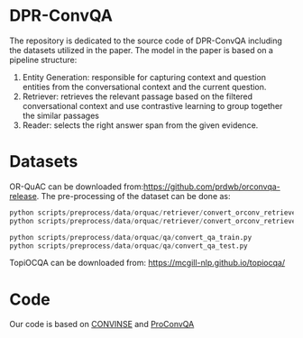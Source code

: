 # DPR-ConvQA
The repository is dedicated to the source code of DPR-ConvQA including the datasets utilized in the paper.
The model in the paper is based on a pipeline structure:
1. Entity Generation: responsible for capturing context and question entities from the conversational context and the current question.
2. Retriever: retrieves the relevant passage based on the filtered conversational context and use contrastive learning to group together the similar passages
3. Reader: selects the right answer span from the given evidence.

# **Datasets**

OR-QuAC can be downloaded from:https://github.com/prdwb/orconvqa-release. The pre-processing of the dataset can be done as:

```python scripts/preprocess/data/orquac/retriever/convert_orconv_retriever_train.py
python scripts/preprocess/data/orquac/retriever/convert_orconv_retriever_dev.py
python scripts/preprocess/data/orquac/retriever/convert_orconv_retriever_test.py

python scripts/preprocess/data/orquac/qa/convert_qa_train.py
python scripts/preprocess/data/orquac/qa/convert_qa_test.py
```
TopiOCQA can be downloaded from: https://mcgill-nlp.github.io/topiocqa/

# **Code**

Our code is based on [CONVINSE](https://github.com/PhilippChr/CONVINSE/tree/main) and [ProConvQA](https://github.com/starsuzi/PRO-ConvQA#run)
